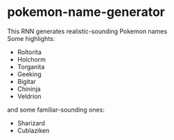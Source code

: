 # pokemon-name-generator
This RNN generates realistic-sounding Pokemon names<br>
Some highlights:
- Roltorita
- Holchorm
- Torganita
- Geeking
- Bigitar
- Chininja
- Veldrion

and some familiar-sounding ones:
- Sharizard
- Cublaziken
